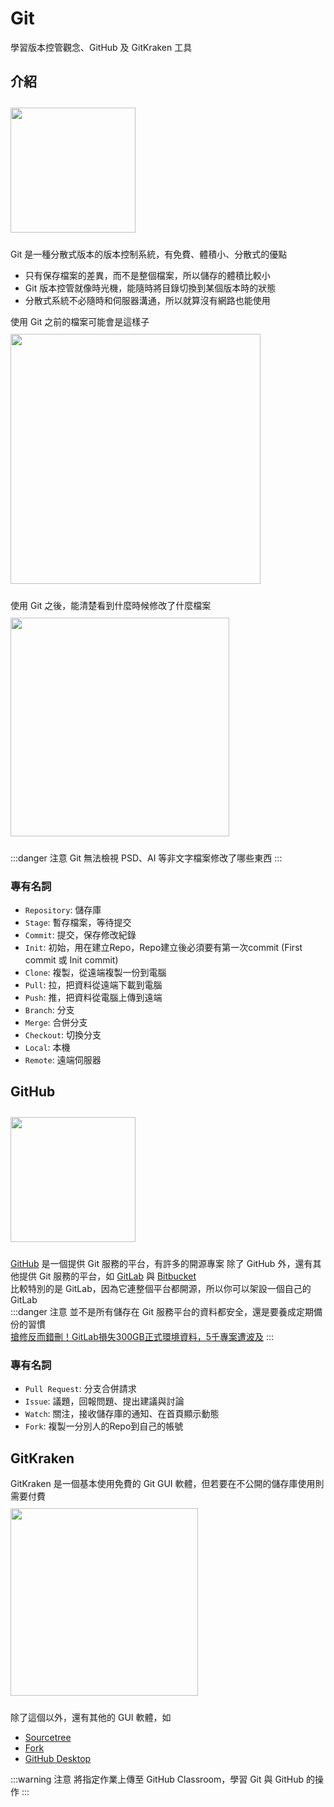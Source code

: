 # Git

學習版本控管觀念、GitHub 及 GitKraken 工具

## 介紹
<img src="/images/ch30/git.png" height="200" style="margin: 10px 0;">  

Git 是一種分散式版本的版本控制系統，有免費、體積小、分散式的優點 
- 只有保存檔案的差異，而不是整個檔案，所以儲存的體積比較小  
- Git 版本控管就像時光機，能隨時將目錄切換到某個版本時的狀態
- 分散式系統不必隨時和伺服器溝通，所以就算沒有網路也能使用  

使用 Git 之前的檔案可能會是這樣子  
<img src="/images/ch30/gitbefore.jpg" height="400" style="margin: 10px 0;">  

使用 Git 之後，能清楚看到什麼時候修改了什麼檔案  
<img src="/images/ch30/gitafter.png" height="350" style="margin: 10px 0;">  

:::danger 注意
Git 無法檢視 PSD、AI 等非文字檔案修改了哪些東西
:::
### 專有名詞
- `Repository`: 儲存庫
- `Stage`: 暫存檔案，等待提交
- `Commit`: 提交，保存修改紀錄
- `Init`: 初始，用在建立Repo，Repo建立後必須要有第一次commit (First commit 或 Init commit)
- `Clone`: 複製，從遠端複製一份到電腦
- `Pull`: 拉，把資料從遠端下載到電腦
- `Push`: 推，把資料從電腦上傳到遠端
- `Branch`: 分支
- `Merge`: 合併分支
- `Checkout`: 切換分支
- `Local`: 本機
- `Remote`: 遠端伺服器

## GitHub
<img src="/images/ch30/github.png" height="200" style="margin: 10px 0;">  

[GitHub](https://github.com/) 是一個提供 Git 服務的平台，有許多的開源專案
除了 GitHub 外，還有其他提供 Git 服務的平台，如 [GitLab](https://about.gitlab.com/) 與 [Bitbucket](https://bitbucket.org/)  
比較特別的是 GitLab，因為它連整個平台都開源，所以你可以架設一個自己的 GitLab  
:::danger 注意
並不是所有儲存在 Git 服務平台的資料都安全，還是要養成定期備份的習慣   
[搶修反而錯刪！GitLab損失300GB正式環境資料，5千專案遭波及](https://www.ithome.com.tw/news/111634)
:::

### 專有名詞
- `Pull Request`: 分支合併請求
- `Issue`: 議題，回報問題、提出建議與討論
- `Watch`: 關注，接收儲存庫的通知、在首頁顯示動態
- `Fork`: 複製一分別人的Repo到自己的帳號

## GitKraken
GitKraken 是一個基本使用免費的 Git GUI 軟體，但若要在不公開的儲存庫使用則需要付費  
<img src="/images/ch30/gitkraken.png" height="300" style="margin: 10px 0;">  

除了這個以外，還有其他的 GUI 軟體，如  
- [Sourcetree](https://www.sourcetreeapp.com/)
- [Fork](https://git-fork.com/)
- [GitHub Desktop](https://desktop.github.com/)

:::warning 注意
將指定作業上傳至 GitHub Classroom，學習 Git 與 GitHub 的操作
:::

